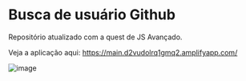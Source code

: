 # Busca de usuário Github

Repositório atualizado com a quest de JS Avançado.

Veja a aplicação aqui: https://main.d2vudolrq1gmq2.amplifyapp.com/

![image](https://user-images.githubusercontent.com/122842356/222420594-3cf69e32-83f0-447b-992a-92d5c4556e1d.png)

